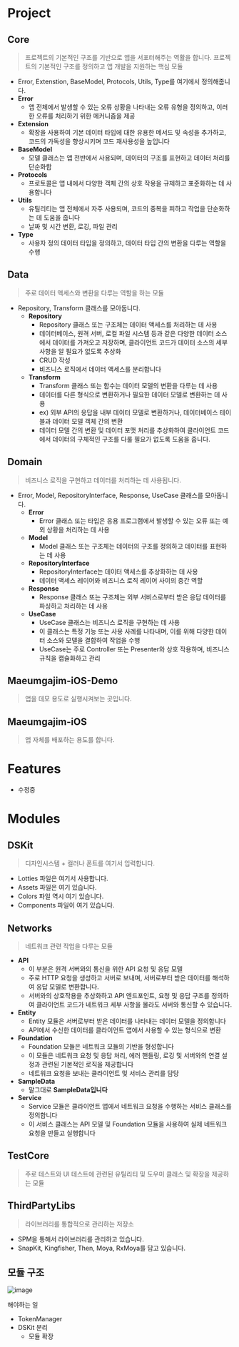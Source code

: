 # Project

## Core

> 프로젝트의 기본적인 구조를 기반으로 앱을 서포터해주는 역활을 합니다.
프로젝트의 기본적인 구조를 정의하고 앱 개발을 지원하는 핵심 모듈
> 
- Error, Extenstion, BaseModel, Protocols, Utils, Type를 여기에서 정의해줍니다.
- **Error**
    - 앱 전체에서 발생할 수 있는 오류 상황을 나타내는 오류 유형을 정의하고, 이러한 오류를 처리하기 위한 메커니즘을 제공
- **Extension**
    - 확장을 사용하여 기본 데이터 타입에 대한 유용한 메서드 및 속성을 추가하고, 코드의 가독성을 향상시키며 코드 재사용성을 높입니다
- **BaseModel**
    - 모델 클래스는 앱 전반에서 사용되며, 데이터의 구조를 표현하고 데이터 처리를 단순화함
- **Protocols**
    - 프로토콜은 앱 내에서 다양한 객체 간의 상호 작용을 규제하고 표준화하는 데 사용합니다
- **Utils**
    - 유틸리티는 앱 전체에서 자주 사용되며, 코드의 중복을 피하고 작업을 단순화하는 데 도움을 줍니다
    - 날짜 및 시간 변환, 로깅, 파일 관리
- **Type**
    - 사용자 정의 데이터 타입을 정의하고, 데이터 타입 간의 변환을 다루는 역할을 수행

## Data

> 주로 데이터 액세스와 변환을 다루는 역할을 하는 모듈
> 
- Repository, Transform 클래스를 모아둡니다.
    - **Repository**
        - Repository 클래스 또는 구조체는 데이터 액세스를 처리하는 데 사용
        - 데이터베이스, 원격 서버, 로컬 파일 시스템 등과 같은 다양한 데이터 소스에서 데이터를 가져오고 저장하며, 클라이언트 코드가 데이터 소스의 세부 사항을 알 필요가 없도록 추상화
        - CRUD 작성
        - 비즈니스 로직에서 데이터 액세스를 분리합니다
    - **Transform**
        - Transform 클래스 또는 함수는 데이터 모델의 변환을 다루는 데 사용
        - 데이터를 다른 형식으로 변환하거나 필요한 데이터 모델로 변환하는 데 사용
        - ex) 외부 API의 응답을 내부 데이터 모델로 변환하거나, 데이터베이스 테이블과 데이터 모델 객체 간의 변환
        - 데이터 모델 간의 변환 및 데이터 포맷 처리를 추상화하여 클라이언트 코드에서 데이터의 구체적인 구조를 다룰 필요가 없도록 도움을 줍니다.

## Domain

> 비즈니스 로직을 구현하고 데이터를 처리하는 데 사용됩니다.
> 
- Error, Model, RepositoryInterface, Response, UseCase 클래스를 모아돕니다.
    - **Error**
        - Error 클래스 또는 타입은 응용 프로그램에서 발생할 수 있는 오류 또는 예외 상황을 처리하는 데 사용
    - **Model**
        - Model 클래스 또는 구조체는 데이터의 구조를 정의하고 데이터를 표현하는 데 사용
    - **RepositoryInterface**
        - RepositoryInterface는 데이터 액세스를 추상화하는 데 사용
        - 데이터 액세스 레이어와 비즈니스 로직 레이어 사이의 중간 역할
    - **Response**
        - Response 클래스 또는 구조체는 외부 서비스로부터 받은 응답 데이터를 파싱하고 처리하는 데 사용
    - **UseCase**
        - UseCase 클래스는 비즈니스 로직을 구현하는 데 사용
        - 이 클래스는 특정 기능 또는 사용 사례를 나타내며, 이를 위해 다양한 데이터 소스와 모델을 결합하여 작업을 수행
        - UseCase는 주로 Controller 또는 Presenter와 상호 작용하며, 비즈니스 규칙을 캡슐화하고 관리

## Maeumgajim-iOS-Demo

> 앱을 데모 용도로 실행시켜보는 곳입니다.
> 

## Maeumgajim-iOS

> 앱 자체를 배포하는 용도를 합니다.
> 

# Features
+ 수정중

# Modules

## DSKit

> 디자인시스템 + 컬러나 폰트를 여기서 입력합니다.
> 
- Lotties 파일은 여기서 사용합니다.
- Assets 파일은 여기 있습니다.
- Colors 파일 역시 여기 있습니다.
- Components 파일이 여기 있습니다.

## Networks

> 네트워크 관련 작업을 다루는 모듈
> 
- **API**
    - 이 부분은 원격 서버와의 통신을 위한 API 요청 및 응답 모델
    - 주로 HTTP 요청을 생성하고 서버로 보내며, 서버로부터 받은 데이터를 해석하여 응답 모델로 변환합니다.
    - 서버와의 상호작용을 추상화하고 API 엔드포인트, 요청 및 응답 구조를 정의하여 클라이언트 코드가 네트워크 세부 사항을 몰라도 서버와 통신할 수 있습니다.
- **Entity**
    - Entity 모듈은 서버로부터 받은 데이터를 나타내는 데이터 모델을 정의합니다
    - API에서 수신한 데이터를 클라이언트 앱에서 사용할 수 있는 형식으로 변환
- **Foundation**
    - Foundation 모듈은 네트워크 모듈의 기반을 형성합니다
    - 이 모듈은 네트워크 요청 및 응답 처리, 에러 핸들링, 로깅 및 서버와의 연결 설정과 관련된 기본적인 로직을 제공합니다
    - 네트워크 요청을 보내는 클라이언트 및 서비스 관리를 담당
- **SampleData**
    - 말그대로 **SampleData입니다**
- **Service**
    - Service 모듈은 클라이언트 앱에서 네트워크 요청을 수행하는 서비스 클래스를 정의합니다
    - 이 서비스 클래스는 API 모델 및 Foundation 모듈을 사용하여 실제 네트워크 요청을 만들고 실행합니다

## TestCore

> 주로 테스트와 UI 테스트에 관련된 유틸리티 및 도우미 클래스 및 확장을 제공하는 모듈
> 

## ThirdPartyLibs

> 라이브러리를 통합적으로 관리하는 저장소
> 
- SPM을 통해서 라이브러리를 관리하고 있습니다.
- SnapKit, Kingfisher, Then, Moya, RxMoya를 담고 있습니다.

## 모듈 구조
![image](https://github.com/MaeumGajim/MaeumGajim-iOS-Structure/assets/102890390/452b1b38-4834-488b-aa84-e0cd7bed8b27)


해야하는 일
+  TokenManager
+  DSKit 분리
     - 모듈 확장
